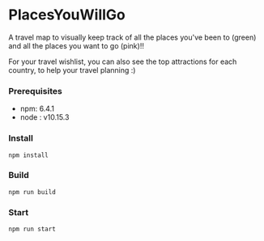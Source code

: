  # PlacesYouWillGo
  A travel map to visually keep track of all the places you've been to (green) and all the places you want to go (pink)!!

  For your travel wishlist, you can also see the top attractions for each country, to help your travel planning :)


### Prerequisites
* npm: 6.4.1
* node : v10.15.3

### Install
`npm install`

### Build
`npm run build`

### Start
`npm run start`
